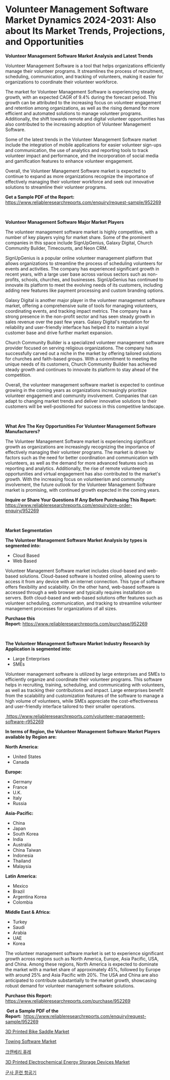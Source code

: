 <p><h1>Volunteer Management Software Market Dynamics 2024-2031: Also about Its Market Trends, Projections, and Opportunities</h1></p><p><strong>Volunteer Management Software Market Analysis and Latest Trends</strong></p>
<p><p>Volunteer Management Software is a tool that helps organizations efficiently manage their volunteer programs. It streamlines the process of recruitment, scheduling, communication, and tracking of volunteers, making it easier for organizations to coordinate their volunteer workforce.</p><p>The market for Volunteer Management Software is experiencing steady growth, with an expected CAGR of 9.4% during the forecast period. This growth can be attributed to the increasing focus on volunteer engagement and retention among organizations, as well as the rising demand for more efficient and automated solutions to manage volunteer programs. Additionally, the shift towards remote and digital volunteer opportunities has also contributed to the increasing adoption of Volunteer Management Software.</p><p>Some of the latest trends in the Volunteer Management Software market include the integration of mobile applications for easier volunteer sign-ups and communication, the use of analytics and reporting tools to track volunteer impact and performance, and the incorporation of social media and gamification features to enhance volunteer engagement.</p><p>Overall, the Volunteer Management Software market is expected to continue to expand as more organizations recognize the importance of effectively managing their volunteer workforce and seek out innovative solutions to streamline their volunteer programs.</p></p>
<p><strong>Get a Sample PDF of the Report:&nbsp;</strong> <a href="https://www.reliableresearchreports.com/enquiry/request-sample/952269">https://www.reliableresearchreports.com/enquiry/request-sample/952269</a></p>
<p>&nbsp;</p>
<p><strong>Volunteer Management Software Major Market Players</strong></p>
<p><p>The volunteer management software market is highly competitive, with a number of key players vying for market share. Some of the prominent companies in this space include SignUpGenius, Galaxy Digital, Church Community Builder, Timecounts, and Neon CRM. </p><p>SignUpGenius is a popular online volunteer management platform that allows organizations to streamline the process of scheduling volunteers for events and activities. The company has experienced significant growth in recent years, with a large user base across various sectors such as non-profits, schools, churches, and businesses. SignUpGenius has continued to innovate its platform to meet the evolving needs of its customers, including adding new features like payment processing and custom branding options.</p><p>Galaxy Digital is another major player in the volunteer management software market, offering a comprehensive suite of tools for managing volunteers, coordinating events, and tracking impact metrics. The company has a strong presence in the non-profit sector and has seen steady growth in sales revenue over the past few years. Galaxy Digital's reputation for reliability and user-friendly interface has helped it to maintain a loyal customer base and drive further market expansion.</p><p>Church Community Builder is a specialized volunteer management software provider focused on serving religious organizations. The company has successfully carved out a niche in the market by offering tailored solutions for churches and faith-based groups. With a commitment to meeting the unique needs of its customers, Church Community Builder has achieved steady growth and continues to innovate its platform to stay ahead of the competition.</p><p>Overall, the volunteer management software market is expected to continue growing in the coming years as organizations increasingly prioritize volunteer engagement and community involvement. Companies that can adapt to changing market trends and deliver innovative solutions to their customers will be well-positioned for success in this competitive landscape.</p></p>
<p>&nbsp;</p>
<p><strong>What Are The Key Opportunities For Volunteer Management Software Manufacturers?</strong></p>
<p><p>The Volunteer Management Software market is experiencing significant growth as organizations are increasingly recognizing the importance of effectively managing their volunteer programs. The market is driven by factors such as the need for better coordination and communication with volunteers, as well as the demand for more advanced features such as reporting and analytics. Additionally, the rise of remote volunteering opportunities and virtual engagement has also contributed to the market's growth. With the increasing focus on volunteerism and community involvement, the future outlook for the Volunteer Management Software market is promising, with continued growth expected in the coming years.</p></p>
<p><strong>Inquire or Share Your Questions If Any Before Purchasing This Report:</strong> <a href="https://www.reliableresearchreports.com/enquiry/pre-order-enquiry/952269">https://www.reliableresearchreports.com/enquiry/pre-order-enquiry/952269</a></p>
<p>&nbsp;</p>
<p><strong>Market Segmentation</strong></p>
<p><strong>The Volunteer Management Software Market Analysis by types is segmented into:</strong></p>
<p><ul><li>Cloud Based</li><li>Web Based</li></ul></p>
<p><p>Volunteer Management Software market includes cloud-based and web-based solutions. Cloud-based software is hosted online, allowing users to access it from any device with an internet connection. This type of software offers flexibility and scalability. On the other hand, web-based software is accessed through a web browser and typically requires installation on servers. Both cloud-based and web-based solutions offer features such as volunteer scheduling, communication, and tracking to streamline volunteer management processes for organizations of all sizes.</p></p>
<p><strong>Purchase this Report:&nbsp;</strong><a href="https://www.reliableresearchreports.com/purchase/952269">https://www.reliableresearchreports.com/purchase/952269</a></p>
<p>&nbsp;</p>
<p><strong>The Volunteer Management Software Market Industry Research by Application is segmented into:</strong></p>
<p><ul><li>Large Enterprises</li><li>SMEs</li></ul></p>
<p><p>Volunteer management software is utilized by large enterprises and SMEs to efficiently organize and coordinate their volunteer programs. This software helps in recruiting, training, scheduling, and communicating with volunteers, as well as tracking their contributions and impact. Large enterprises benefit from the scalability and customization features of the software to manage a high volume of volunteers, while SMEs appreciate the cost-effectiveness and user-friendly interface tailored to their smaller operations.</p></p>
<p><a href="https://www.reliableresearchreports.com/volunteer-management-software-r952269">&nbsp;https://www.reliableresearchreports.com/volunteer-management-software-r952269</a></p>
<p><strong>In terms of Region, the Volunteer Management Software Market Players available by Region are:</strong></p>
<p>
    <p> <strong> North America: </strong>
        <ul>
            <li>United States</li>
            <li>Canada</li>
        </ul>
        </p> 
    <p> <strong> Europe: </strong>
        <ul>
            <li>Germany</li>
            <li>France</li>
            <li>U.K.</li>
            <li>Italy</li>
            <li>Russia</li>
        </ul>
        </p> 
    <p> <strong> Asia-Pacific: </strong>
        <ul>
            <li>China</li>
            <li>Japan</li>
            <li>South Korea</li>
            <li>India</li>
            <li>Australia</li>
            <li>China Taiwan</li>
            <li>Indonesia</li>
            <li>Thailand</li>
            <li>Malaysia</li>
        </ul>
        </p> 
    <p> <strong> Latin America: </strong>
        <ul>
            <li>Mexico</li>
            <li>Brazil</li>
            <li>Argentina Korea</li>
            <li>Colombia</li>
        </ul>
        </p> 
    <p> <strong> Middle East & Africa: </strong>
        <ul>
            <li>Turkey</li>
            <li>Saudi</li>
            <li>Arabia</li>
            <li>UAE</li>
            <li>Korea</li>
        </ul>
    </p>
    </p>
<p><p>The volunteer management software market is set to experience significant growth across regions such as North America, Europe, Asia Pacific, USA, and China. Among these regions, North America is expected to dominate the market with a market share of approximately 45%, followed by Europe with around 25% and Asia Pacific with 20%. The USA and China are also anticipated to contribute substantially to the market growth, showcasing robust demand for volunteer management software solutions.</p></p>
<p><strong>Purchase this Report: </strong><a href="https://www.reliableresearchreports.com/purchase/952269">https://www.reliableresearchreports.com/purchase/952269</a></p>
<p>&nbsp;<strong>Get a Sample PDF of the Report:&nbsp;&nbsp;</strong><a href="https://www.reliableresearchreports.com/enquiry/request-sample/952269">https://www.reliableresearchreports.com/enquiry/request-sample/952269</a></p>
<p><strong></strong></p>
<p><p><a href="https://www.linkedin.com/pulse/decoding-3d-printed-bike-saddle-market-metrics-share-trends-t1bhf?trackingId=Bb3WynGiaGYds3P%2Bp8hLtA%3D%3D">3D Printed Bike Saddle Market</a></p><p><a href="https://github.com/kosella/Market-Research-Report-List-3/blob/main/towing-software-market.md">Towing Software Market</a></p><p><a href="https://medium.com/@dellkoepp03/%ED%81%AC%EB%9E%9C%EB%B2%A0%EB%A6%AC-%ED%93%A8%EB%A6%AC-%EB%A7%88%EC%BC%93%EC%9D%80-%EC%8B%9C%EC%9E%A5-%EC%A0%90%EC%9C%A0%EC%9C%A8-%ED%81%AC%EA%B8%B0-%EB%B0%8F-2031%EB%85%84%EA%B9%8C%EC%A7%80%EC%9D%98-%EC%98%88%EC%83%81-%EC%98%88%EC%B8%A1%EC%9D%84-%EC%A4%91%EC%A0%90%EC%A0%81%EC%9C%BC%EB%A1%9C-%EC%82%B4%ED%8E%B4%EB%B4%85%EB%8B%88%EB%8B%A4-52fad3254ac2">크랜베리 퓨레</a></p><p><a href="https://www.linkedin.com/pulse/3d-printed-electrochemical-energy-storage-devices-market-3zzsf?trackingId=9HdvZ0Cq6NWzcqSuhHtU6g%3D%3D">3D Printed Electrochemical Energy Storage Devices Market</a></p><p><a href="https://github.com/chupp85/Market-Research-Report-List-1/blob/main/695004351305.md">군사 훈련 항공기</a></p></p>